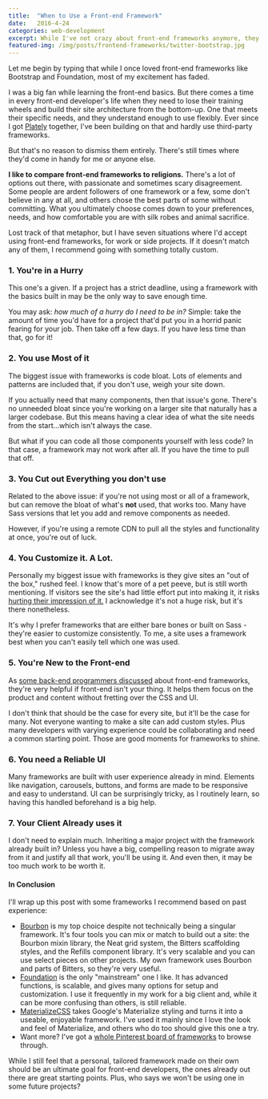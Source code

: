 ```yaml
---
title:  "When to Use a Front-end Framework"
date:   2016-4-24
categories: web-development
excerpt: While I've not crazy about front-end frameworks anymore, they're still handy at times.
featured-img: /img/posts/frontend-frameworks/twitter-bootstrap.jpg
---
```


Let me begin by typing that while I once loved front-end frameworks like Bootstrap and Foundation, most of my excitement has faded.

I was a big fan while learning the front-end basics. But there comes a time in every front-end developer's life when they need to lose their training wheels and build their site architecture from the bottom-up. One that meets their specific needs, and they understand enough to use flexibly. Ever since I got [Plately](https://github.com/maxx1128/Plately) together, I've been building on that and hardly use third-party frameworks.

But that's no reason to dismiss them entirely. There's still times where they'd come in handy for me or anyone else.

**I like to compare front-end frameworks to religions.** There's a lot of options out there, with passionate and sometimes scary disagreement. Some people are ardent followers of one framework or a few, some don't believe in any at all, and others chose the best parts of some without committing. What you ultimately choose comes down to your preferences, needs, and how comfortable you are with silk robes and animal sacrifice.

Lost track of that metaphor, but I have seven situations where I'd accept using front-end frameworks, for work or side projects. If it doesn't match any of them, I recommend going with something totally custom.

### 1. You're in a Hurry

This one's a given. If a project has a strict deadline, using a framework with the basics built in may be the only way to save enough time.

You may ask: *how much of a hurry do I need to be in?* Simple: take the amount of time you'd have for a project that'd put you in a horrid panic fearing for your job. Then take off a few days. If you have less time than that, go for it!

### 2. You use Most of it

The biggest issue with frameworks is code bloat. Lots of elements and patterns are included that, if you don't use, weigh your site down.

If you actually need that many components, then that issue's gone. There's no unneeded bloat since you're working on a larger site that naturally has a larger codebase. But this means having a clear idea of what the site needs from the start...which isn't always the case.

But what if you can code all those components yourself with less code? In that case, a framework may not work after all. If you have the time to pull that off.

### 3. You Cut out Everything you don't use

Related to the above issue: if you're not using most or all of a framework, but can remove the bloat of what's **not** used, that works too. Many have Sass versions that let you add and remove components as needed.

However, if you're using a remote CDN to pull all the styles and functionality at once, you're out of luck.

### 4. You Customize it. A Lot.

Personally my biggest issue with frameworks is they give sites an "out of the box," rushed feel. I know that's more of a pet peeve, but is still worth mentioning. If visitors see the site's had little effort put into making it, it risks [hurting their impression of it.](http://adventurega.me/bootstrap/) I acknowledge it's not a huge risk, but it's there nonetheless.

It's why I prefer frameworks that are either bare bones or built on Sass -  they're easier to customize consistently. To me, a site uses a framework best when you can't easily tell which one was used.

### 5. You're New to the Front-end

As [some back-end programmers discussed](https://news.ycombinator.com/item?id=11287413) about front-end frameworks, they're very helpful if front-end isn't your thing. It helps them focus on the product and content without fretting over the CSS and UI.

I don't think that should be the case for every site, but it'll be the case for many. Not everyone wanting to make a site can add custom styles. Plus many developers with varying experience could be collaborating and need a common starting point. Those are good moments for frameworks to shine.

### 6. You need a Reliable UI

Many frameworks are built with user experience already in mind. Elements like navigation, carousels, buttons, and forms are made to be responsive and easy to understand. UI can be surprisingly tricky, as I routinely learn, so having this handled beforehand is a big help.

### 7. Your Client Already uses it

I don't need to explain much. Inheriting a major project with the framework already built in? Unless you have a big, compelling reason to migrate away from it and justify all that work, you'll be using it. And even then, it may be too much work to be worth it.

#### In Conclusion

I'll wrap up this post with some frameworks I recommend based on past experience:

* [Bourbon](http://bourbon.io/) is my top choice despite not technically being a singular framework. It's four tools you can mix or match to build out a site: the Bourbon mixin library, the Neat grid system, the Bitters scaffolding styles, and the Refills component library. It's very scalable and you can use select pieces on other projects. My own framework uses Bourbon and parts of Bitters, so they're very useful.
* [Foundation](http://foundation.zurb.com/) is the only "mainstream" one I like. It has advanced functions, is scalable, and gives many options for setup and customization. I use it frequently in my work for a big client and, while it can be more confusing than others, is still reliable.
* [MaterializeCSS](http://materializecss.com/) takes Google's Materialize styling and turns it into a useable, enjoyable framework. I've used it mainly since I love the look and feel of Materialize, and others who do too should give this one a try.
* Want more? I've got a [whole Pinterest board of frameworks](https://www.pinterest.com/maxwell1128/frontend-frameworks/) to browse through.

While I still feel that a personal, tailored framework made on their own should be an ultimate goal for front-end developers, the ones already out there are great starting points. Plus, who says we won't be using one in some future projects?
